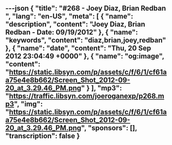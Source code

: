---json
{
  "title": "#268 - Joey Diaz, Brian Redban ",
  "lang": "en-US",
  "meta": [
    {
      "name": "description",
      "content": "Joey Diaz, Brian Redban - Date: 09/19/2012"
    },
    {
      "name": "keywords",
      "content": "diaz,brian,joey,redban"
    },
    {
      "name": "date",
      "content": "Thu, 20 Sep 2012 23:04:49 +0000"
    },
    {
      "name": "og:image",
      "content": "https://static.libsyn.com/p/assets/c/f/6/1/cf61aa75e4e8b662/Screen_Shot_2012-09-20_at_3.29.46_PM.png"
    }
  ],
  "mp3": "https://traffic.libsyn.com/joeroganexp/p268.mp3",
  "img": "https://static.libsyn.com/p/assets/c/f/6/1/cf61aa75e4e8b662/Screen_Shot_2012-09-20_at_3.29.46_PM.png",
  "sponsors": [],
  "transcription": false
}
---
<episode-header />

<timemark seconds="0" />

<transcribe-call-to-action />

<episode-footer />